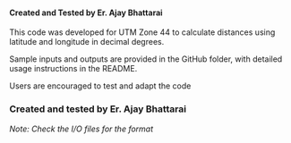 #### Created and Tested by Er. Ajay Bhattarai ####
This code was developed for UTM Zone 44 to calculate distances using latitude and longitude in decimal degrees. 

Sample inputs and outputs are provided in the GitHub folder, with detailed usage instructions in the README. 

Users are encouraged to test and adapt the code
### Created and tested by Er. Ajay Bhattarai ###

<i>Note: Check the I/O files for the format </i>
